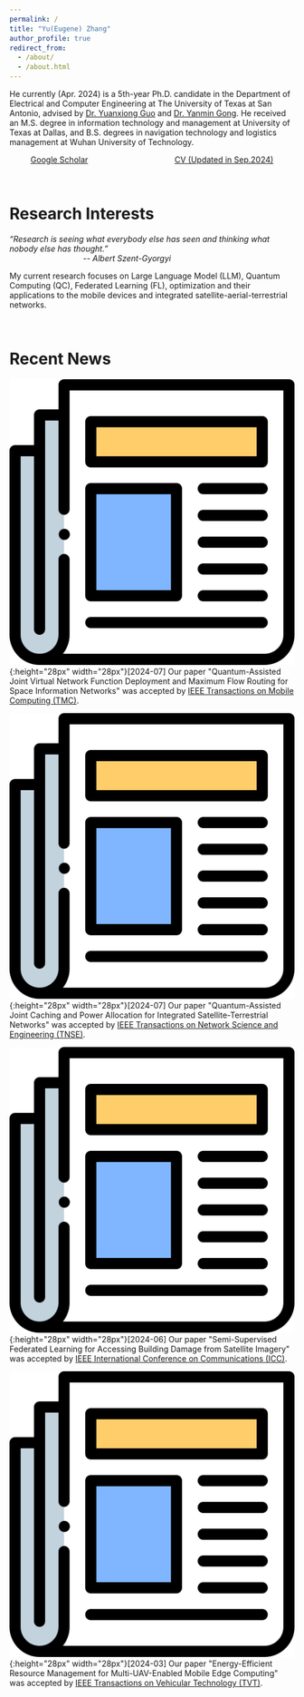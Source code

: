 ```yaml
---
permalink: /
title: "Yu(Eugene) Zhang"
author_profile: true
redirect_from: 
  - /about/
  - /about.html
---
```


He currently (Apr. 2024) is a 5th-year Ph.D. candidate in the Department of Electrical and Computer Engineering at The University of Texas at San Antonio, advised by [Dr. Yuanxiong Guo](https://guoyuanxiong.github.io) and [Dr. Yanmin Gong](https://yanmingong.github.io). He received an M.S. degree in information technology and management at University of Texas at Dallas, and B.S. degrees in navigation technology and logistics management at Wuhan University of Technology.

<div style="display: flex; justify-content: space-around; align-items: center;">
  <!-- First button linking to Stack Overflow -->
<a href="https://scholar.google.com/citations?hl=en&user=p6z9Id4AAAAJ" class="btn btn--x-large" target="_blank">Google Scholar</a>
 &nbsp; 
  <!-- Second button linking to GitHub -->
<a href="https://yu-zhang-eugene.github.io/files/cv.pdf" class="btn btn--x-large" target="_blank">CV (Updated in Sep.2024)</a>
</div>



<p>&nbsp;</p>

Research Interests
======
_“Research is seeing what everybody else has seen and thinking what nobody else has thought.”_<br>
&nbsp;&nbsp;&nbsp;&nbsp;&nbsp;&nbsp;&nbsp;&nbsp;&nbsp;&nbsp;&nbsp;&nbsp;&nbsp;&nbsp;&nbsp;&nbsp;&nbsp;&nbsp;&nbsp;&nbsp;&nbsp;&nbsp;&nbsp;&nbsp;&nbsp;&nbsp;&nbsp;&nbsp;&nbsp;&nbsp;&nbsp;&nbsp; _-- Albert Szent-Gyorgyi_

My current research focuses on Large Language Model (LLM), Quantum Computing (QC), Federated Learning (FL), optimization and their applications to the mobile devices and integrated satellite-aerial-terrestrial networks.

<p>&nbsp;</p>


Recent News
======
![news](/images/newspaper.png){:height="28px" width="28px"}[2024-07] Our paper "Quantum-Assisted Joint Virtual Network Function Deployment and Maximum Flow Routing for Space Information Networks" was accepted by [IEEE Transactions on Mobile Computing (TMC)](https://ieeexplore.ieee.org/xpl/RecentIssue.jsp?punumber=7755).

![news](/images/newspaper.png){:height="28px" width="28px"}[2024-07] Our paper "Quantum-Assisted Joint Caching and Power Allocation for Integrated Satellite-Terrestrial Networks" was accepted by [IEEE Transactions on Network Science and Engineering (TNSE)](https://ieeexplore.ieee.org/xpl/RecentIssue.jsp?punumber=6488902).

![news](/images/newspaper.png){:height="28px" width="28px"}[2024-06] Our paper "Semi-Supervised Federated Learning for Accessing Building Damage from Satellite Imagery" was accepted by [IEEE International Conference on Communications (ICC)](https://icc2024.ieee-icc.org/).

![news](/images/newspaper.png){:height="28px" width="28px"}[2024-03] Our paper "Energy-Efficient Resource Management for Multi-UAV-Enabled Mobile Edge Computing" was accepted by [IEEE Transactions on Vehicular Technology (TVT)](https://ieeexplore.ieee.org/xpl/RecentIssue.jsp?punumber=25).


